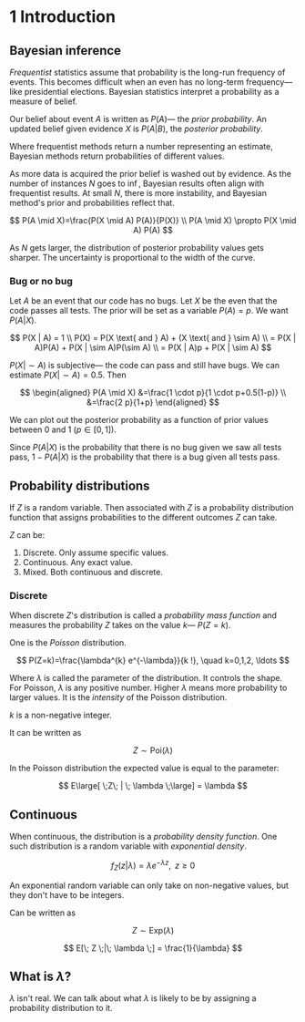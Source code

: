 # 1 Introduction

## Bayesian inference

_Frequentist_ statistics assume that probability is the long-run frequency of events.
This becomes difficult when an even has no long-term frequency—
like presidential elections.
Bayesian statistics interpret a probability as a measure of belief.

Our belief about event $A$ is written as $P(A)$—
the _prior probability_.
An updated belief given evidence $X$ is $P(A|B)$,
the _posterior probability_.

Where frequentist methods return a number representing an estimate,
Bayesian methods return probabilities of different values.

As more data is acquired the prior belief is washed out by evidence.
As the number of instances $N$ goes to $\inf$,
Bayesian results often align with frequentist results.
At small $N$,
there is more instability,
and Bayesian method's prior and probabilities reflect that.

$$
P(A \mid X)=\frac{P(X \mid A) P(A)}{P(X)} \\
P(A \mid X) \propto P(X \mid A) P(A)
$$

As $N$ gets larger,
the distribution of posterior probability values gets sharper.
The uncertainty is proportional to the width of the curve.

### Bug or no bug

Let $A$ be an event that our code has no bugs.
Let $X$ be the even that the code passes all tests.
The prior will be set as a variable $P(A) = p$.
We want $P(A | X)$.

$$
P(X | A) = 1 \\
P(X) = P(X \text{ and } A) + (X \text{ and } \sim A) \\
= P(X | A)P(A) + P(X | \sim A)P(\sim A) \\
= P(X | A)p + P(X | \sim A)
$$

$P(X | \sim A)$ is subjective—
the code can pass and still have bugs.
We can estimate $P(X | \sim A) = 0.5$.
Then

$$
\begin{aligned}
P(A \mid X) &=\frac{1 \cdot p}{1 \cdot p+0.5(1-p)} \\
&=\frac{2 p}{1+p}
\end{aligned}
$$

We can plot out the posterior probability as a function of prior values between 0 and 1
($p \in [0,1]$).

Since $P(A | X )$ is the probability that there is no bug given we saw all tests pass,
$1 - P(A | X )$ is the probability that there is a bug given all tests pass.

## Probability distributions

If $Z$ is a random variable.
Then associated with $Z$ is a probability distribution function that assigns probabilities to the different outcomes $Z$ can take.

$Z$ can be:

1. Discrete. Only assume specific values.
2. Continuous. Any exact value.
3. Mixed. Both continuous and discrete.

### Discrete

When discrete $Z$'s distribution is called a _probability mass function_
and measures the probability $Z$ takes on the value $k$—
$P(Z = k)$.

One is the _Poisson_ distribution.

$$
P(Z=k)=\frac{\lambda^{k} e^{-\lambda}}{k !}, \quad k=0,1,2, \ldots
$$

Where $\lambda$ is called the parameter of the distribution.
It controls the shape.
For Poisson,
$\lambda$ is any positive number.
Higher $\lambda$ means more probability to larger values.
It is the _intensity_ of the Poisson distribution.

$k$ is a non-negative integer.

It can be written as

$$
Z \sim \text{Poi}(\lambda)
$$

In the Poisson distribution the expected value is equal to the parameter:

$$
E\large[ \;Z\; | \; \lambda \;\large] = \lambda
$$

## Continuous

When continuous,
the distribution is a _probability density function_.
One such distribution is a random variable with _exponential density_.

$$
f_Z(z | \lambda) = \lambda e^{-\lambda z }, \;\; z\ge 0
$$

An exponential random variable can only take on non-negative values,
but they don't have to be integers.

Can be written as

$$
Z \sim \text{Exp}(\lambda)
$$

$$
E[\; Z \;|\; \lambda \;] = \frac{1}{\lambda}
$$

## What is $\lambda$?

$\lambda$ isn't real.
We can talk about what $\lambda$ is likely to be by assigning a probability distribution to it.

